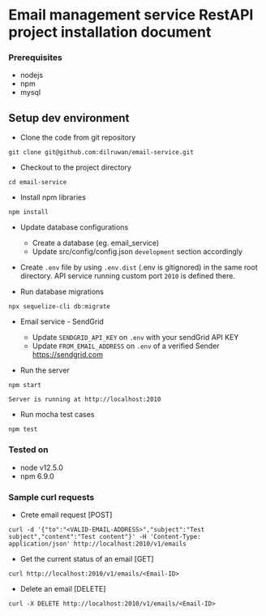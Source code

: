# Email management service RestAPI project installation document

### Prerequisites

- nodejs
- npm
- mysql

## Setup dev environment

- Clone the code from git repository
```
git clone git@github.com:dilruwan/email-service.git
```

- Checkout to the project directory
```
cd email-service
```

- Install npm libraries
```
npm install
```
- Update database configurations
  - Create a database (eg. email_service)
  - Update src/config/config.json `development` section accordingly
- Create `.env` file by using `.env.dist` (.env is gitignored) in the same root directory. API service running custom port `2010` is defined there.

- Run database migrations
```
npx sequelize-cli db:migrate
```

- Email service - SendGrid
    - Update `SENDGRID_API_KEY` on `.env` with your sendGrid API KEY
    - Update `FROM_EMAIL_ADDRESS` on `.env` of a verified Sender
    https://sendgrid.com

- Run the server
```
npm start
```
```
Server is running at http://localhost:2010
```

- Run mocha test cases
```
npm test
```

### Tested on
  - node v12.5.0
  - npm 6.9.0

### Sample curl requests
- Crete email request [POST]
```
curl -d '{"to":"<VALID-EMAIL-ADDRESS>","subject":"Test subject","content":"Test content"}' -H 'Content-Type: application/json' http://localhost:2010/v1/emails
```

- Get the current status of an email [GET]
```
curl http://localhost:2010/v1/emails/<Email-ID>
```

- Delete an email [DELETE]
```
curl -X DELETE http://localhost:2010/v1/emails/<Email-ID>
```
